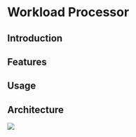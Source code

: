 # Workload Processor

## Introduction

## Features

## Usage

## Architecture

[![](https://cldup.com/fmwx0YWpaV.png)]()
